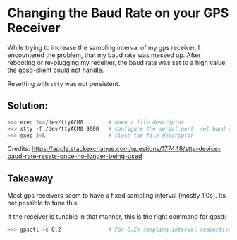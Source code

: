 # Changing the Baud Rate on your GPS Receiver
While trying to increase the sampling interval of my gps receiver, I encountered the problem, that my baud rate was messed up.
After rebooting or re-plugging my receiver, the baud rate was set to a high value the gpsd-client could not handle.

Resetting with `stty` was not persistent.

## Solution:

```bash
>>> exec 3<>/dev/ttyACM0        # open a file descriptor
>>> stty -f /dev/ttyACM0 9600   # configure the serial port, set baud rate to 9600 bps
>>> exec 3<&-                   # close the file descriptor
```

Credits: https://apple.stackexchange.com/questions/177448/stty-device-baud-rate-resets-once-no-longer-being-used

## Takeaway
Most gps receivers seem to have a fixed sampling interval (mostly 1.0s). 
Its not possible to tune this.

If the receiver is tunable in that manner, this is the right command for gpsd:
```bash
>>> gpsctl -c 0.2               # For 0.2s sampling interval respectively 5Hz
```